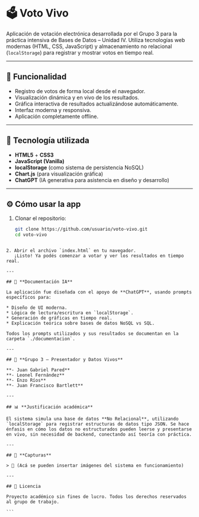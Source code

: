# 🗳️ Voto Vivo

Aplicación de votación electrónica desarrollada por el Grupo 3 para la práctica intensiva de Bases de Datos – Unidad IV. Utiliza tecnologías web modernas (HTML, CSS, JavaScript) y almacenamiento no relacional (`localStorage`) para registrar y mostrar votos en tiempo real.

---

## 🚀 Funcionalidad

- Registro de votos de forma local desde el navegador.
- Visualización dinámica y en vivo de los resultados.
- Gráfica interactiva de resultados actualizándose automáticamente.
- Interfaz moderna y responsiva.
- Aplicación completamente offline.

---

## 🧠 Tecnología utilizada

- **HTML5** + **CSS3**  
- **JavaScript (Vanilla)**  
- **localStorage** (como sistema de persistencia NoSQL)  
- **Chart.js** (para visualización gráfica)  
- **ChatGPT** (IA generativa para asistencia en diseño y desarrollo)

---

## ⚙️ Cómo usar la app

1. Clonar el repositorio:
   ```bash
   git clone https://github.com/usuario/voto-vivo.git
   cd voto-vivo
````

2. Abrir el archivo `index.html` en tu navegador.
   ¡Listo! Ya podés comenzar a votar y ver los resultados en tiempo real.

---

## 📄 **Documentación IA**

La aplicación fue diseñada con el apoyo de **ChatGPT**, usando prompts específicos para:

* Diseño de UI moderna.
* Lógica de lectura/escritura en `localStorage`.
* Generación de gráficas en tiempo real.
* Explicación teórica sobre bases de datos NoSQL vs SQL.

Todos los prompts utilizados y sus resultados se documentan en la carpeta `./documentacion`.

---

## 👥 **Grupo 3 – Presentador y Datos Vivos**

**- Juan Gabriel Pared**
**- Leonel Fernández**
**- Enzo Ríos**
**- Juan Francisco Bartlett**

---

## 📊 **Justificación académica**

El sistema simula una base de datos **No Relacional**, utilizando `localStorage` para registrar estructuras de datos tipo JSON. Se hace énfasis en cómo los datos no estructurados pueden leerse y presentarse en vivo, sin necesidad de backend, conectando así teoría con práctica.

---

## 📸 **Capturas**

> 📍 (Acá se pueden insertar imágenes del sistema en funcionamiento)

---

## 📢 Licencia

Proyecto académico sin fines de lucro. Todos los derechos reservados al grupo de trabajo.

```
